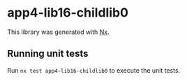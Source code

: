 # app4-lib16-childlib0

This library was generated with [Nx](https://nx.dev).

## Running unit tests

Run `nx test app4-lib16-childlib0` to execute the unit tests.
